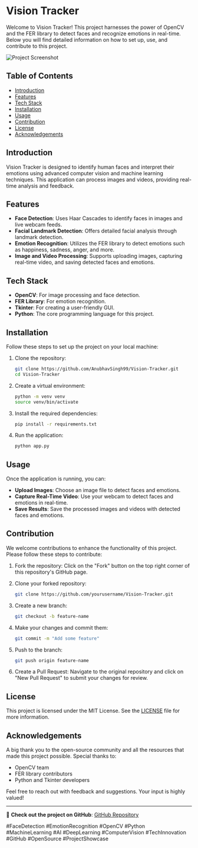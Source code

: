 # Vision Tracker

Welcome to Vision Tracker! This project harnesses the power of OpenCV and the FER library to detect faces and recognize emotions in real-time. Below you will find detailed information on how to set up, use, and contribute to this project.

![Project Screenshot]()

## Table of Contents
- [Introduction](#introduction)
- [Features](#features)
- [Tech Stack](#tech-stack)
- [Installation](#installation)
- [Usage](#usage)
- [Contribution](#contribution)
- [License](#license)
- [Acknowledgements](#acknowledgements)

## Introduction
Vision Tracker is designed to identify human faces and interpret their emotions using advanced computer vision and machine learning techniques. This application can process images and videos, providing real-time analysis and feedback.

## Features
- **Face Detection**: Uses Haar Cascades to identify faces in images and live webcam feeds.
- **Facial Landmark Detection**: Offers detailed facial analysis through landmark detection.
- **Emotion Recognition**: Utilizes the FER library to detect emotions such as happiness, sadness, anger, and more.
- **Image and Video Processing**: Supports uploading images, capturing real-time video, and saving detected faces and emotions.

## Tech Stack
- **OpenCV**: For image processing and face detection.
- **FER Library**: For emotion recognition.
- **Tkinter**: For creating a user-friendly GUI.
- **Python**: The core programming language for this project.

## Installation
Follow these steps to set up the project on your local machine:

1. Clone the repository:
    ```sh
    git clone https://github.com/AnubhavSingh99/Vision-Tracker.git
    cd Vision-Tracker
    ```

2. Create a virtual environment:
    ```sh
    python -m venv venv
    source venv/bin/activate
    ```

3. Install the required dependencies:
    ```sh
    pip install -r requirements.txt
    ```

4. Run the application:
    ```sh
    python app.py
    ```

## Usage
Once the application is running, you can:
- **Upload Images**: Choose an image file to detect faces and emotions.
- **Capture Real-Time Video**: Use your webcam to detect faces and emotions in real-time.
- **Save Results**: Save the processed images and videos with detected faces and emotions.

## Contribution
We welcome contributions to enhance the functionality of this project. Please follow these steps to contribute:

1. Fork the repository:
    Click on the "Fork" button on the top right corner of this repository's GitHub page.

2. Clone your forked repository:
    ```sh
    git clone https://github.com/yourusername/Vision-Tracker.git
    ```

3. Create a new branch:
    ```sh
    git checkout -b feature-name
    ```

4. Make your changes and commit them:
    ```sh
    git commit -m "Add some feature"
    ```

5. Push to the branch:
    ```sh
    git push origin feature-name
    ```

6. Create a Pull Request:
    Navigate to the original repository and click on "New Pull Request" to submit your changes for review.

## License
This project is licensed under the MIT License. See the [LICENSE](LICENSE) file for more information.

## Acknowledgements
A big thank you to the open-source community and all the resources that made this project possible. Special thanks to:
- OpenCV team
- FER library contributors
- Python and Tkinter developers

Feel free to reach out with feedback and suggestions. Your input is highly valued!

---

🔗 **Check out the project on GitHub**: [GitHub Repository](https://github.com/AnubhavSingh99/Vision-Tracker.git)

#FaceDetection #EmotionRecognition #OpenCV #Python #MachineLearning #AI #DeepLearning #ComputerVision #TechInnovation #GitHub #OpenSource #ProjectShowcase
```
